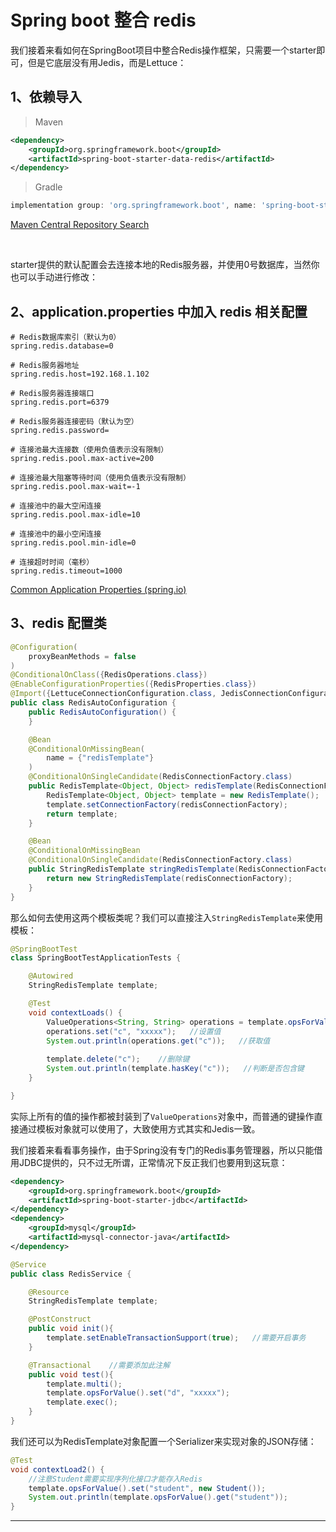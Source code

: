 # Spring boot 整合 redis

我们接着来看如何在SpringBoot项目中整合Redis操作框架，只需要一个starter即可，但是它底层没有用Jedis，而是Lettuce：

## 1、依赖导入

> Maven

```xml
<dependency>
    <groupId>org.springframework.boot</groupId>
    <artifactId>spring-boot-starter-data-redis</artifactId>
</dependency>
```

> Gradle

```groovy
implementation group: 'org.springframework.boot', name: 'spring-boot-starter-data-redis', version: '3.0.0'
```

[Maven Central Repository Search](https://search.maven.org/)

‍

starter提供的默认配置会去连接本地的Redis服务器，并使用0号数据库，当然你也可以手动进行修改：

## 2、application.properties 中加入 redis 相关配置

```properties
# Redis数据库索引（默认为0）  
spring.redis.database=0

# Redis服务器地址  
spring.redis.host=192.168.1.102

# Redis服务器连接端口  
spring.redis.port=6379

# Redis服务器连接密码（默认为空）  
spring.redis.password=

# 连接池最大连接数（使用负值表示没有限制）  
spring.redis.pool.max-active=200

# 连接池最大阻塞等待时间（使用负值表示没有限制）  
spring.redis.pool.max-wait=-1

# 连接池中的最大空闲连接  
spring.redis.pool.max-idle=10

# 连接池中的最小空闲连接  
spring.redis.pool.min-idle=0

# 连接超时时间（毫秒）  
spring.redis.timeout=1000
```

[Common Application Properties (spring.io)](https://docs.spring.io/spring-boot/docs/current/reference/html/application-properties.html#appendix.application-properties)

## 3、redis 配置类

```java
@Configuration(
    proxyBeanMethods = false
)
@ConditionalOnClass({RedisOperations.class})
@EnableConfigurationProperties({RedisProperties.class})
@Import({LettuceConnectionConfiguration.class, JedisConnectionConfiguration.class})
public class RedisAutoConfiguration {
    public RedisAutoConfiguration() {
    }

    @Bean
    @ConditionalOnMissingBean(
        name = {"redisTemplate"}
    )
    @ConditionalOnSingleCandidate(RedisConnectionFactory.class)
    public RedisTemplate<Object, Object> redisTemplate(RedisConnectionFactory redisConnectionFactory) {
        RedisTemplate<Object, Object> template = new RedisTemplate();
        template.setConnectionFactory(redisConnectionFactory);
        return template;
    }

    @Bean
    @ConditionalOnMissingBean
    @ConditionalOnSingleCandidate(RedisConnectionFactory.class)
    public StringRedisTemplate stringRedisTemplate(RedisConnectionFactory redisConnectionFactory) {
        return new StringRedisTemplate(redisConnectionFactory);
    }
}
```

那么如何去使用这两个模板类呢？我们可以直接注入`StringRedisTemplate`​来使用模板：

```java
@SpringBootTest
class SpringBootTestApplicationTests {

    @Autowired
    StringRedisTemplate template;

    @Test
    void contextLoads() {
        ValueOperations<String, String> operations = template.opsForValue();
        operations.set("c", "xxxxx");   //设置值
        System.out.println(operations.get("c"));   //获取值
  
        template.delete("c");    //删除键
        System.out.println(template.hasKey("c"));   //判断是否包含键
    }

}
```

实际上所有的值的操作都被封装到了`ValueOperations`​对象中，而普通的键操作直接通过模板对象就可以使用了，大致使用方式其实和Jedis一致。

我们接着来看看事务操作，由于Spring没有专门的Redis事务管理器，所以只能借用JDBC提供的，只不过无所谓，正常情况下反正我们也要用到这玩意：

```xml
<dependency>
    <groupId>org.springframework.boot</groupId>
    <artifactId>spring-boot-starter-jdbc</artifactId>
</dependency>
<dependency>
    <groupId>mysql</groupId>
    <artifactId>mysql-connector-java</artifactId>
</dependency>
```

```java
@Service
public class RedisService {

    @Resource
    StringRedisTemplate template;

    @PostConstruct
    public void init(){
        template.setEnableTransactionSupport(true);   //需要开启事务
    }

    @Transactional    //需要添加此注解
    public void test(){
        template.multi();
        template.opsForValue().set("d", "xxxxx");
        template.exec();
    }
}
```

我们还可以为RedisTemplate对象配置一个Serializer来实现对象的JSON存储：

```java
@Test
void contextLoad2() {
    //注意Student需要实现序列化接口才能存入Redis
    template.opsForValue().set("student", new Student());
    System.out.println(template.opsForValue().get("student"));
}
```

---

‍
